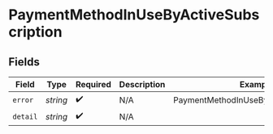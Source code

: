 # PaymentMethodInUseByActiveSubscription


## Fields

| Field                                  | Type                                   | Required                               | Description                            | Example                                |
| -------------------------------------- | -------------------------------------- | -------------------------------------- | -------------------------------------- | -------------------------------------- |
| `error`                                | *string*                               | :heavy_check_mark:                     | N/A                                    | PaymentMethodInUseByActiveSubscription |
| `detail`                               | *string*                               | :heavy_check_mark:                     | N/A                                    |                                        |